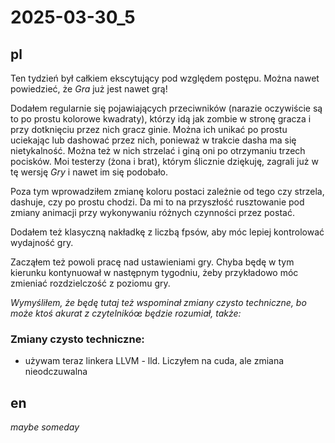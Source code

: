 # 2025-03-30_5
## pl
Ten tydzień był całkiem ekscytujący pod względem postępu.
Można nawet powiedzieć, że *Gra* już jest nawet grą!

Dodałem regularnie się pojawiających przeciwników (narazie oczywiście są to po prostu kolorowe kwadraty), którzy idą jak zombie w stronę gracza i przy dotknięciu przez nich gracz ginie.
Można ich unikać po prostu uciekając lub dashować przez nich, ponieważ w trakcie dasha ma się nietykalność.
Można też w nich strzelać i giną oni po otrzymaniu trzech pocisków.
Moi testerzy (żona i brat), którym ślicznie dziękuję, zagrali już w tę wersję *Gry* i nawet im się podobało.

Poza tym wprowadziłem zmianę koloru postaci zależnie od tego czy strzela, dashuje, czy po prostu chodzi.
Da mi to na przyszłość rusztowanie pod zmiany animacji przy wykonywaniu różnych czynności przez postać.

Dodałem też klasyczną nakładkę z liczbą fpsów, aby móc lepiej kontrolować wydajność gry.

Zacząłem też powoli pracę nad ustawieniami gry.
Chyba będę w tym kierunku kontynuował w następnym tygodniu, żeby przykładowo móc zmieniać rozdzielczość z poziomu gry.

*Wymyśliłem, że będę tutaj też wspominał zmiany czysto techniczne, bo może ktoś akurat z czytelnikóœ będzie rozumiał, także:*

### Zmiany czysto techniczne:
- używam teraz linkera LLVM - lld. Liczyłem na cuda, ale zmiana nieodczuwalna

## en
*maybe someday*
